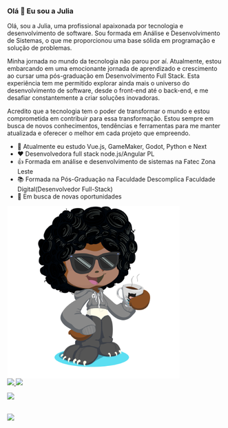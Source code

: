 ### Olá 👋 Eu sou a Julia
Olá, sou a Julia, uma profissional apaixonada por tecnologia e desenvolvimento de software. Sou formada em Análise e Desenvolvimento de Sistemas, o que me proporcionou uma base sólida em programação e solução de problemas.

Minha jornada no mundo da tecnologia não parou por aí. Atualmente, estou embarcando em uma emocionante jornada de aprendizado e crescimento ao cursar uma pós-graduação em Desenvolvimento Full Stack. Esta experiência tem me permitido explorar ainda mais o universo do desenvolvimento de software, desde o front-end até o back-end, e me desafiar constantemente a criar soluções inovadoras.

Acredito que a tecnologia tem o poder de transformar o mundo e estou comprometida em contribuir para essa transformação. Estou sempre em busca de novos conhecimentos, tendências e ferramentas para me manter atualizada e oferecer o melhor em cada projeto que empreendo.

- 🌱 Atualmente eu estudo Vue.js, GameMaker, Godot, Python e Next
- ❤️ Desenvolvedora full stack node.js/Angular PL
- 👍 Formada em análise e desenvolvimento de sistemas na Fatec Zona Leste
- 📚 Formada na Pós-Graduação na Faculdade Descomplica Faculdade Digital(Desenvolvedor Full-Stack)
- 🧐 Em busca de novas oportunidades
 <!--<img align="center" alt="ju-gif" height="360" width="800" src="https://media1.giphy.com/media/qgQUggAC3Pfv687qPC/giphy.gif">-->
 <img align="center" alt="avatar-github" height="400" width="400" src="https://github.com/JuliaMoonCrystal/Dev_2023/blob/main/octocat-1675252493910.png?raw=true">

 <div>
  <a href="https://github.com/JuliaMoonCrystal">
  <img height="180em" src="https://github-readme-stats.vercel.app/api?username=JuliaMoonCrystal&show_icons=true&theme=dracula&include_all_commits=true&count_private=true"/>
  <img height="180em" src="https://github-readme-stats.vercel.app/api/top-langs/?username=JuliaMoonCrystal&layout=compact&langs_count=7&theme=dracula"/>
</div>
<!-- <div style="display: inline_block"><br>
  <img align="center" alt="ju-Java" height="30" width="40" src="https://cdn.jsdelivr.net/gh/devicons/devicon/icons/java/java-original.svg">
  <img align="center" alt="ju-Js" height="30" width="40" src="https://raw.githubusercontent.com/devicons/devicon/master/icons/javascript/javascript-plain.svg">
  <img align="center" alt="ju-HTML" height="30" width="40" src="https://raw.githubusercontent.com/devicons/devicon/master/icons/html5/html5-original.svg">
  <img align="center" alt="ju-CSS" height="30" width="40" src="https://raw.githubusercontent.com/devicons/devicon/master/icons/css3/css3-original.svg">
  <img align="center" alt="ju-React" height="30" width="40" src="https://raw.githubusercontent.com/devicons/devicon/master/icons/react/react-original.svg">
  <img align="center" alt="ju-Spring" height="30" width="40" src="https://img.icons8.com/color/2x/spring-logo.png">
  <img align="center" alt="ju-MySql" height="30" width="40" src="https://img.icons8.com/ios/2x/4a90e2/mysql-logo.png">
  <img align="center" alt="ju-git" height="30" width="40" src="https://img.icons8.com/color/2x/4a90e2/git.png">
  <img align="center" alt="ju-github" height="30" width="40" src="https://img.icons8.com/color/2x/ffffff/github.png">
  <img align="center" alt="ju-angular" height="30" width="40" src="https://cdn.jsdelivr.net/gh/devicons/devicon/icons/angularjs/angularjs-original.svg">
  <img align="center" alt="ju-node.js" height="30" width="40" src="https://cdn.jsdelivr.net/gh/devicons/devicon/icons/nodejs/nodejs-original.svg">
  <img align="center" alt="ju-Vue.js" height="30" width="40" src="https://cdn.jsdelivr.net/gh/devicons/devicon/icons/vuejs/vuejs-original.svg">
 </div> -->

 <p>
  <a href="https://skillicons.dev">
    <img src="https://skillicons.dev/icons?i=git,angular,css,github,idea,java,js,mongodb,mysql,nodejs,postgres,react,ts,vscode,vue,vscode,vuetify,eclipse,python,godot" />
  </a>
</p>

   ##
 
<div> 
 <!--<a href = ""><img src="https://img.shields.io/badge/-Gmail-%23333?style=for-the-badge&logo=gmail&logoColor=white" target="_blank"></a>-->
  <a href="https://www.linkedin.com/in/julia-farias-da-rocha%F0%9F%9A%80-bb5703180/" target="_blank"><img src="https://img.shields.io/badge/-LinkedIn-%230077B5?style=for-the-badge&logo=linkedin&logoColor=white" target="_blank"></a> 
 
 <!--![Snake animation](https://github.com/JuliaMoonCrystal/JuliaMoonCrystal/blob/output/github-contribution-grid-snake.svg)-->
 
</div>

